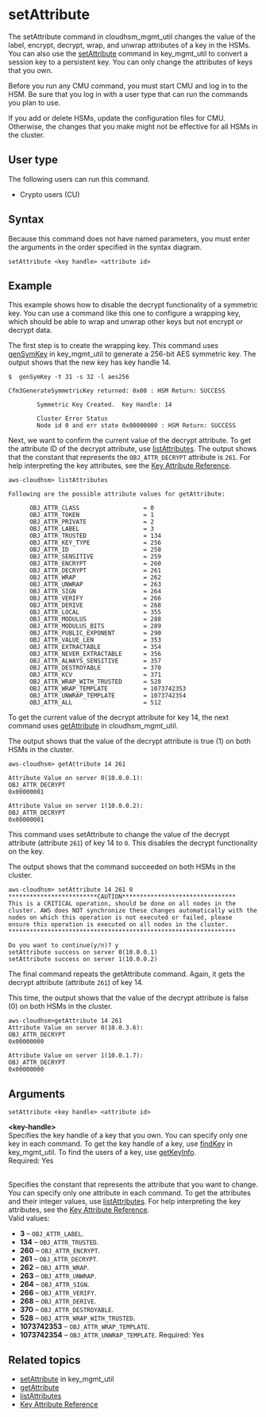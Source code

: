 # setAttribute<a name="cloudhsm_mgmt_util-setAttribute"></a>

The setAttribute command in cloudhsm\_mgmt\_util changes the value of the label, encrypt, decrypt, wrap, and unwrap attributes of a key in the HSMs\. You can also use the [setAttribute](key_mgmt_util-setAttribute.md) command in key\_mgmt\_util to convert a session key to a persistent key\. You can only change the attributes of keys that you own\.

Before you run any CMU command, you must start CMU and log in to the HSM\. Be sure that you log in with a user type that can run the commands you plan to use\.

If you add or delete HSMs, update the configuration files for CMU\. Otherwise, the changes that you make might not be effective for all HSMs in the cluster\.

## User type<a name="setAttribute-userType"></a>

The following users can run this command\.
+ Crypto users \(CU\)

## Syntax<a name="chmu-setAttribute-syntax"></a>

Because this command does not have named parameters, you must enter the arguments in the order specified in the syntax diagram\.



```
setAttribute <key handle> <attribute id>
```

## Example<a name="chmu-setAttribute-examples"></a>

This example shows how to disable the decrypt functionality of a symmetric key\. You can use a command like this one to configure a wrapping key, which should be able to wrap and unwrap other keys but not encrypt or decrypt data\.

The first step is to create the wrapping key\. This command uses [genSymKey](key_mgmt_util-genSymKey.md) in key\_mgmt\_util to generate a 256\-bit AES symmetric key\. The output shows that the new key has key handle 14\.

```
$  genSymKey -t 31 -s 32 -l aes256

Cfm3GenerateSymmetricKey returned: 0x00 : HSM Return: SUCCESS

        Symmetric Key Created.  Key Handle: 14

        Cluster Error Status
        Node id 0 and err state 0x00000000 : HSM Return: SUCCESS
```

Next, we want to confirm the current value of the decrypt attribute\. To get the attribute ID of the decrypt attribute, use [listAttributes](cloudhsm_mgmt_util-listAttributes.md)\. The output shows that the constant that represents the `OBJ_ATTR_DECRYPT` attribute is `261`\. For help interpreting the key attributes, see the [Key Attribute Reference](key-attribute-table.md)\.

```
aws-cloudhsm> listAttributes

Following are the possible attribute values for getAttribute:

      OBJ_ATTR_CLASS                  = 0
      OBJ_ATTR_TOKEN                  = 1
      OBJ_ATTR_PRIVATE                = 2
      OBJ_ATTR_LABEL                  = 3
      OBJ_ATTR_TRUSTED                = 134
      OBJ_ATTR_KEY_TYPE               = 256
      OBJ_ATTR_ID                     = 258
      OBJ_ATTR_SENSITIVE              = 259
      OBJ_ATTR_ENCRYPT                = 260
      OBJ_ATTR_DECRYPT                = 261
      OBJ_ATTR_WRAP                   = 262
      OBJ_ATTR_UNWRAP                 = 263
      OBJ_ATTR_SIGN                   = 264
      OBJ_ATTR_VERIFY                 = 266
      OBJ_ATTR_DERIVE                 = 268
      OBJ_ATTR_LOCAL                  = 355
      OBJ_ATTR_MODULUS                = 288
      OBJ_ATTR_MODULUS_BITS           = 289
      OBJ_ATTR_PUBLIC_EXPONENT        = 290
      OBJ_ATTR_VALUE_LEN              = 353
      OBJ_ATTR_EXTRACTABLE            = 354
      OBJ_ATTR_NEVER_EXTRACTABLE      = 356
      OBJ_ATTR_ALWAYS_SENSITIVE       = 357
      OBJ_ATTR_DESTROYABLE            = 370
      OBJ_ATTR_KCV                    = 371
      OBJ_ATTR_WRAP_WITH_TRUSTED      = 528
      OBJ_ATTR_WRAP_TEMPLATE          = 1073742353
      OBJ_ATTR_UNWRAP_TEMPLATE        = 1073742354
      OBJ_ATTR_ALL                    = 512
```

To get the current value of the decrypt attribute for key 14, the next command uses [getAttribute](cloudhsm_mgmt_util-getAttribute.md) in cloudhsm\_mgmt\_util\. 

The output shows that the value of the decrypt attribute is true \(1\) on both HSMs in the cluster\.

```
aws-cloudhsm> getAttribute 14 261
      
Attribute Value on server 0(10.0.0.1):
OBJ_ATTR_DECRYPT
0x00000001

Attribute Value on server 1(10.0.0.2):
OBJ_ATTR_DECRYPT
0x00000001
```

This command uses setAttribute to change the value of the decrypt attribute \(attribute `261`\) of key 14 to `0`\. This disables the decrypt functionality on the key\. 

The output shows that the command succeeded on both HSMs in the cluster\.

```
aws-cloudhsm> setAttribute 14 261 0
*************************CAUTION********************************
This is a CRITICAL operation, should be done on all nodes in the
cluster. AWS does NOT synchronize these changes automatically with the
nodes on which this operation is not executed or failed, please
ensure this operation is executed on all nodes in the cluster.
****************************************************************

Do you want to continue(y/n)? y
setAttribute success on server 0(10.0.0.1)
setAttribute success on server 1(10.0.0.2)
```

The final command repeats the getAttribute command\. Again, it gets the decrypt attribute \(attribute `261`\) of key 14\.

This time, the output shows that the value of the decrypt attribute is false \(0\) on both HSMs in the cluster\.

```
aws-cloudhsm>getAttribute 14 261
Attribute Value on server 0(10.0.3.6):
OBJ_ATTR_DECRYPT
0x00000000

Attribute Value on server 1(10.0.1.7):
OBJ_ATTR_DECRYPT
0x00000000
```

## Arguments<a name="chmu-setAttribute-parameters"></a>

```
setAttribute <key handle> <attribute id>
```

**<key\-handle>**  
Specifies the key handle of a key that you own\. You can specify only one key in each command\. To get the key handle of a key, use [findKey](key_mgmt_util-findKey.md) in key\_mgmt\_util\. To find the users of a key, use [getKeyInfo](cloudhsm_mgmt_util-getKeyInfo.md)\.  
Required: Yes

**<attribute id>**  
Specifies the constant that represents the attribute that you want to change\. You can specify only one attribute in each command\. To get the attributes and their integer values, use [listAttributes](key_mgmt_util-listAttributes.md)\. For help interpreting the key attributes, see the [Key Attribute Reference](key-attribute-table.md)\.  
Valid values:  
+ **3** – `OBJ_ATTR_LABEL`\.
+ **134** – `OBJ_ATTR_TRUSTED`\.
+ **260** – `OBJ_ATTR_ENCRYPT`\.
+ **261** – `OBJ_ATTR_DECRYPT`\.
+ **262** – `OBJ_ATTR_WRAP`\.
+ **263** – `OBJ_ATTR_UNWRAP`\.
+ **264** – `OBJ_ATTR_SIGN`\.
+ **266** – `OBJ_ATTR_VERIFY`\.
+ **268** – `OBJ_ATTR_DERIVE`\.
+ **370** – `OBJ_ATTR_DESTROYABLE`\.
+ **528** – `OBJ_ATTR_WRAP_WITH_TRUSTED`\.
+ **1073742353** – `OBJ_ATTR_WRAP_TEMPLATE`\.
+ **1073742354** – `OBJ_ATTR_UNWRAP_TEMPLATE`\.
Required: Yes

## Related topics<a name="chmu-setAttribute-seealso"></a>
+ [setAttribute](key_mgmt_util-setAttribute.md) in key\_mgmt\_util
+ [getAttribute](cloudhsm_mgmt_util-getAttribute.md)
+ [listAttributes](cloudhsm_mgmt_util-listAttributes.md)
+ [Key Attribute Reference](key-attribute-table.md)